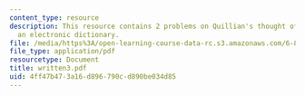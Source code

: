 ```yaml
---
content_type: resource
description: This resource contains 2 problems on Quillian's thought of system as
  an electronic dictionary.
file: /media/https%3A/open-learning-course-data-rc.s3.amazonaws.com/6-871-knowledge-based-applications-systems-spring-2005/4ff47b473a16d896790cd890be034d85_written3.pdf
file_type: application/pdf
resourcetype: Document
title: written3.pdf
uid: 4ff47b47-3a16-d896-790c-d890be034d85
---
```

